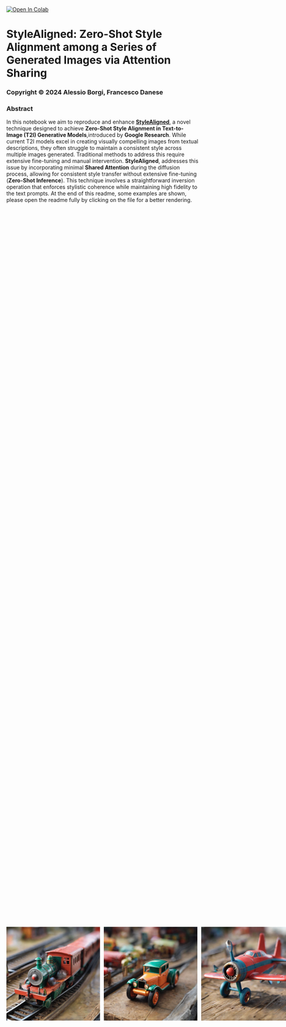 <a href="https://colab.research.google.com/github/alessioborgi/StyleAlignedDiffModels/blob/main/StyleAligned_Explanation.ipynb" target="_parent"><img src="https://colab.research.google.com/assets/colab-badge.svg" alt="Open In Colab"/></a>

# StyleAligned: Zero-Shot Style Alignment among a Series of Generated Images via Attention Sharing

### Copyright © 2024 Alessio Borgi, Francesco Danese

### **Abstract**

In this notebook we aim to reproduce and enhance **[StyleAligned](https://arxiv.org/abs/2312.02133)**, a novel technique designed to achieve **Zero-Shot Style Alignment in Text-to-Image (T2I) Generative Models**,introduced by **Google Research**. While current T2I models excel in creating visually compelling images from textual descriptions, they often struggle to maintain a consistent style across multiple images generated. Traditional methods to address this require extensive fine-tuning and manual intervention. **StyleAligned**, addresses this issue by incorporating minimal **Shared Attention** during the diffusion process, allowing for consistent style transfer without extensive fine-tuning (**Zero-Shot Inference**). This technique involves a straightforward inversion operation that enforces stylistic coherence while maintaining high fidelity to the text prompts. At the end of this readme, some examples are shown, please open the readme fully by clicking on the file for a better rendering.

<div style="display: flex; justify-content: center; align-items: center; height: 100vh;">
    <div style="display: flex;">
        <img src="imgs/ReadmeImports/toytrain.png" alt="Image 1" style="width: 245px; margin-right: 10px;">
        <img src="imgs/ReadmeImports/toycar.png" alt="Image 2" style="width: 245px; margin-right: 10px;">
        <img src="imgs/ReadmeImports/toyairplane.png" alt="Image 3" style="width: 245px; margin-right: 10px;">
        <img src="imgs/ReadmeImports/toyboat.png" alt="Image 4" style="width: 245px; margin-right: 0;">
    </div>
</div>
<hr>

### **Features**

-   **Zero-Shot Style Alignment**: Achieve consistent style alignment without the need for optimization or fine-tuning.
-	**Minimal Attention Sharing**: Introduces attention sharing during the diffusion process for seamless style transfer.
-	**High-Quality Synthesis**: Maintains high fidelity to text prompts while ensuring stylistic coherence.
-	**Ease of Use**: Simplifies the process of generating a series of stylistically aligned images.
-   **Inversion Operation**: Used to apply reference styles, ensuring stylistic coherence.

We propose three primary applications of StyleAligned:
1.	**StyleAligned with Prompts Only**: Demonstrates the simplicity and effectiveness of achieving style alignment using only **Input Text Prompts**.
2.	**StyleAligned with Reference Image**: Utilizes **Reference Images** (in order to **Input Text Prompts**) to guide the style alignment process, ensuring consistent style transfer across multiple outputs.
3.	**StyleAligned with ControlNet**: Incorporates **ControlNet**, which can be provided with **Depth Images** or **Edge Images (Canny Images)**, to enhance control over the style alignment process.

Our approach shows that high-quality, stylistically aligned image sets can be achieved with minimal intervention, enhancing the utility of T2I models for applications such as visual storytelling, artistic creation, and design. The method operates without the need for extensive optimization or fine-tuning, distinguishing it as a zero-shot solution. Evaluation across diverse styles and text prompts demonstrates the high-quality synthesis and fidelity of our method, underscoring its efficacy in achieving consistent style across various inputs. 

### **Evaluation Metrics**

A **Metrics Analysis** has also been provided w.r.t. the following, demonstrating the valuable insights of this technique:
- **Style Consistency: DINO Embedding Similarity**
- **Text-Image Coherence: CLIP Embedding Similarity**
  
To verify that each generated image contains its specified object, we measure the CLIP cosine similarity between the image and the text description of the object. In addition, we evaluate the style consistency of each generated set, by measuring the pairwise average cosine similarity between DINO VIT-B/8 embeddings of the generated images in each set. We used DINO embeddings instead of CLIP image embeddings for measuring image similarity, since CLIP was trained with class labels and therefore it might give a high score for different images in the set that have similar content but with a different style. On the other hand, DINO better distinguishes between different styles due to its self-supervised training.

|         MODEL 	|  CLIP  |  DINO  |
|-----------------------|--------|--------|
| SDXL (Non-Aligned) 	| 0.3454 | 0.3453 |
| Style-Aligned SDXL    | 0.3422 | 0.5018 |

### **Installation**

To get started with StyleAligned, follow these steps:
1.	Clone the Repository: `git clone https://github.com/alessioborgi/StyleAlignedDiffModels.git`
2.  Navigate to the project directory:    `cd StyleAlignedDiffModels`
3.  Install the required dependencies:    `pip install -r requirements.txt`

### Notebook Instructions
1.	**StyleAligned_with_Prompts_only.ipynb**
	-	**Purpose**: Demonstrates the simplicity and effectiveness of achieving style alignment using only text prompts.
	-	**Run**: Use this notebook to generate stylistically coherent images from textual descriptions without the need for reference images.
	-	**Command**: `jupyter notebook StyleAligned_with_Prompts_only.ipynb`

<div style="display: flex; justify-content: center; align-items: center; height: 100vh;">
    <div style="display: flex;">
        <img src="imgs/ReadmeImports/bear_playing_with_a_ball.png" alt="Image 1" style="width: 245px; margin-right: 10px;">
        <img src="imgs/ReadmeImports/black_swan.png" alt="Image 2" style="width: 245px; margin-right: 10px;">
        <img src="imgs/ReadmeImports/shark_among_bubbles.png" alt="Image 3" style="width: 245px; margin-right: 10px;">
        <img src="imgs/ReadmeImports/t_rex_roaring.png" alt="Image 4" style="width: 245px; margin-right: 0;">
    </div>
</div>
<hr>
	
2.	**StyleAligned_with_Reference.ipynb**
	-	**Purpose**:  Illustrates style alignment using reference images to guide the process.
	-	**Run**: Use this notebook to apply a reference style across multiple generated images, ensuring consistent style transfer.
	-	**Command**: `jupyter notebook StyleAligned_with_Reference.ipynb`

<div style="display: flex; justify-content: center; align-items: center; height: 100vh;">
    <div style="display: flex;">
        <img src="imgs/ReadmeImports/original.png" alt="Image 1" style="width: 245px; margin-right: 10px;">
        <img src="imgs/ReadmeImports/InversionTestMedieval.png" alt="Image 2" style="width: 245px; margin-right: 10px;">
        <img src="imgs/ReadmeImports/saxophone.png" alt="Image 3" style="width: 245px; margin-right: 10px;">
        <img src="imgs/ReadmeImports/pizza.png" alt="Image 4" style="width: 245px; margin-right: 0;">
    </div>
</div>
<hr>

3.	**StyleAligned_ControlNet.ipynb**
	-	**Purpose**: Demonstrates how to control style alignment using specific parameters and ControlNet inputs (depth images or edge images (Canny Edges)).
	-	**Run**: Use this notebook to explore enhanced control over the style alignment process with ControlNet.
	-	**Command**: `jupyter notebook StyleAligned_ControlNet.ipynb`

<div style="display: flex; justify-content: center; align-items: center; height: 100vh;">
    <div style="display: flex;">
        <img src="imgs/ReadmeImports/dmref.png" alt="Image 1" style="width: 245px; margin-right: 10px;">
        <img src="imgs/ReadmeImports/dm.png" alt="Image 2" style="width: 245px; margin-right: 10px;">
        <img src="imgs/ReadmeImports/house1.png" alt="Image 3" style="width: 245px; margin-right: 10px;">
        <img src="imgs/ReadmeImports/house2.png" alt="Image 4" style="width: 245px; margin-right: 0;">
    </div>
</div>
<hr>

4.	**StyleAligned_Explanation.ipynb**
	-	**Purpose**:  Provides an in-depth explanation of the underlying methods and techniques used in StyleAligned, with detailed comments for each step involved.
	-	**Run**: Start here to understand the theoretical background, the inversion operation, and how attention sharing is achieved with minimal intervention. This comprises all the methods (both StyleAligned with Prompts, with Reference and with ControlNet).
	-	**Command**: `jupyter notebook StyleAligned_Explanation.ipynb`

### Style Alignment Explanation's Index

- **0: SETTINGS & IMPORTS**
    - **0.1: CLONE REPOSITORY AND GIT SETUP**
    - **0.2: INSTALL AND IMPORT REQUIRED LIBRARIES**
- **1: UTILS IMPLEMENTATION**
    - **1.1: ADAIN MODULE**
    - **1.2: SHARED ATTENTION MECHANISM**
- **2: DDIM \& PIPELINE DEFINITION**
    - **2.1: DDIM SCHEDULER**
        - **2.1.1: DIFFUSION PROCESS**
        - **2.1.2: REVERSE PROCESS**
        - **2.1.3: BETA SCHEDULE**
        - **2.1.4: INFERENCE WITH DDIM**
    - **2.2: SDXL PIPELINE DEFINITION**
- **3: STYLE-ALIGNED WITH ONLY PROMPTS (WITHOUT REFERENCE IMAGE)**
- **4: STYLE-ALIGNED WITH REFERENCE IMAGE**
    - **4.1: LOADING REFERENCE IMAGE & SETTING PARAMETERS**
    - **4.2: FUNCTION FOR PROMPT TOKENIZATION & EMBEDDING**
    - **4.3: TEXT EMBEDDING ENSEMBLE METHOD**
    - **4.4: TEXT EMBEDDING: NEGATIVE CONDITIONING TECHNIQUE**
    - **4.5: ENCODE THE REFERENCE IMAGE**
    - **4.6: GENERATE NOISE PREDICTIONS**
    - **4.7: SINGLE DENOISING STEP in DIFFUSION PROCESS**
    - **4.8: DDIM (Denoising Diffusion Implicit Models) Denoising Process**
    - **4.9:  UPDATE LATENT TENSORS CALLBACK**
    - **4.10: STYLE-ALIGNED WITH REFERENCE IMAGE MAIN**
- **5: STYLE-ALIGNED WITH CONTROLNET**
    - **5.1: CONCATENATION WITH ZERO TENSORS: UTIL FUNCTION**
    - **5.2: CONTROLNET MODEL**
    - **5.3: CONTROL-NET WITH SIMPLE IMAGE & STYLE-ALIGNMENT**
    - **5.4: CONTROL-NET WITH DEPTH MAP & STYLE-ALIGNMENT**
    - **5.5: CONTROL-NET WITH EDGE MAP (CANNY DETECTOR) & STYLE-ALIGNMENT**

### **License**

This project is licensed under the MIT License - see the LICENSE file for details.

### **Acknowledgments**

We would like to thank Google Research for introducing the original concept of StyleAligned.
